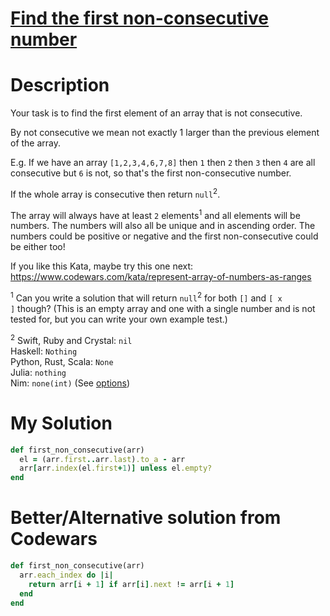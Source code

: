 # [Find the first non-consecutive number](https://www.codewars.com/kata/58f8a3a27a5c28d92e000144)

# Description
Your task is to find the first element of an array that is not consecutive.

By not consecutive we mean not exactly 1 larger than the previous element of the array.

E.g. If we have an array <code>[1,2,3,4,6,7,8]</code> then <code>1</code> then <code>2</code> then <code>3</code> then 
<code>4</code> are all consecutive but <code>6</code> is not, so that's the first non-consecutive number.

If the whole array is consecutive then return <code>null</code><sup>2</sup>.

The array will always have at least <code>2</code> elements<sup>1</sup> and all elements will be numbers. The numbers 
will also all be unique and in ascending order. The numbers could be positive or negative and the first non-consecutive 
could be either too!

If you like this Kata, maybe try this one next: https://www.codewars.com/kata/represent-array-of-numbers-as-ranges

<sup>1</sup> Can you write a solution that will return <code>null</code><sup>2</sup> for both <code>[]</code> and 
<code>[ x ]</code   > though? (This is an empty array and one with a single number and is not tested for, but you can 
write your own example test.)

<sup>2</sup>
Swift, Ruby and Crystal: <code>nil</code>\
Haskell: <code>Nothing</code>\
Python, Rust, Scala: <code>None</code>\
Julia: <code>nothing</code>\
Nim: <code>none(int)</code> (See [options](https://nim-lang.org/docs/options.html))

# My Solution
```ruby
def first_non_consecutive(arr)
  el = (arr.first..arr.last).to_a - arr
  arr[arr.index(el.first+1)] unless el.empty?
end
```

# Better/Alternative solution from Codewars
```ruby
def first_non_consecutive(arr)
  arr.each_index do |i|
    return arr[i + 1] if arr[i].next != arr[i + 1]
  end
end
```
